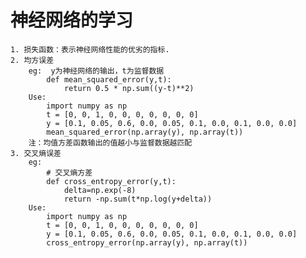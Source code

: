 # 神经网络的学习
	1. 损失函数：表示神经网络性能的优劣的指标.
	2. 均方误差
		eg:  y为神经网络的输出，t为监督数据
			def mean_squared_error(y,t):
  				return 0.5 * np.sum((y-t)**2)
    	Use:
    		import numpy as np
			t = [0, 0, 1, 0, 0, 0, 0, 0, 0, 0]
			y = [0.1, 0.05, 0.6, 0.0, 0.05, 0.1, 0.0, 0.1, 0.0, 0.0]
			mean_squared_error(np.array(y), np.array(t))
		注：均值方差函数输出的值越小与监督数据越匹配
	3. 交叉熵误差
		eg:
			# 交叉熵方差
			def cross_entropy_error(y,t):
			    delta=np.exp(-8)
			    return -np.sum(t*np.log(y+delta))
		Use:
			import numpy as np
			t = [0, 0, 1, 0, 0, 0, 0, 0, 0, 0]
			y = [0.1, 0.05, 0.6, 0.0, 0.05, 0.1, 0.0, 0.1, 0.0, 0.0]
			cross_entropy_error(np.array(y), np.array(t))

